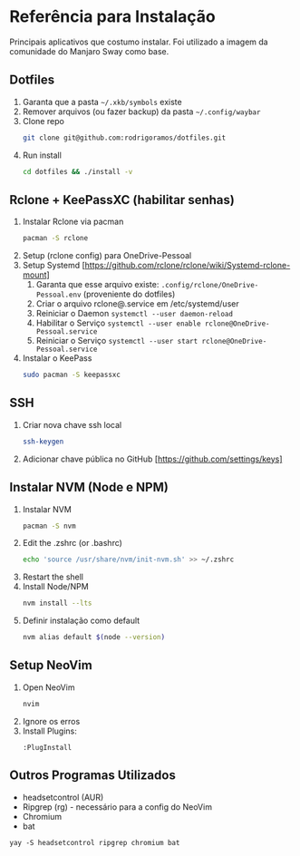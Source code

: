 # Referência para Instalação

Principais aplicativos que costumo instalar. Foi utilizado a imagem da comunidade do Manjaro Sway como base.

## Dotfiles
   1. Garanta que a pasta `~/.xkb/symbols` existe
   0. Remover arquivos (ou fazer backup) da pasta `~/.config/waybar`
   0. Clone repo
      ```bash
      git clone git@github.com:rodrigoramos/dotfiles.git
      ```
   0. Run install
      ```bash
      cd dotfiles && ./install -v
      ```

## Rclone + KeePassXC (habilitar senhas)

1. Instalar Rclone via pacman
    ```bash
    pacman -S rclone
    ```
0. Setup (rclone config) para OneDrive-Pessoal
0. Setup Systemd [https://github.com/rclone/rclone/wiki/Systemd-rclone-mount]
   1. Garanta que esse arquivo existe: `.config/rclone/OneDrive-Pessoal.env` (proveniente do dotfiles)
   0. Criar o arquivo rclone@.service em /etc/systemd/user
   0. Reiniciar o Daemon 
      `systemctl --user daemon-reload`
   0. Habilitar o Serviço
      `systemctl --user enable rclone@OneDrive-Pessoal.service`
   0. Reiniciar o Serviço
      `systemctl --user start rclone@OneDrive-Pessoal.service`
0. Instalar o KeePass
   ```bash
   sudo pacman -S keepassxc
   ```

## SSH
   1. Criar nova chave ssh local
      ```bash
      ssh-keygen
      ```
   2. Adicionar chave pública no GitHub [https://github.com/settings/keys]


## Instalar NVM (Node e NPM)
   1. Instalar NVM
      ```bash
      pacman -S nvm
      ```
   0. Edit the .zshrc (or .bashrc)
      ```bash
      echo 'source /usr/share/nvm/init-nvm.sh' >> ~/.zshrc
      ```
   0. Restart the shell
   0. Install Node/NPM
      ```bash
      nvm install --lts
      ```
   0. Definir instalação como default
      ```bash
      nvm alias default $(node --version)
      ```

## Setup NeoVim
   1. Open NeoVim
      ```bash
      nvim
      ```
   0. Ignore os erros
   0. Install Plugins:
      ```
      :PlugInstall
      ```

## Outros Programas Utilizados
   - headsetcontrol (AUR)
   - Ripgrep (rg) - necessário para a config do NeoVim
   - Chromium
   - bat
   ```
   yay -S headsetcontrol ripgrep chromium bat
   ```

